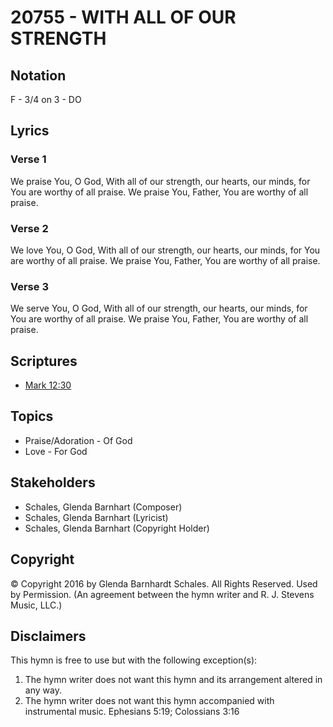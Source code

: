 # 20755 - WITH ALL OF OUR STRENGTH

## Notation

F - 3/4 on 3 - DO

## Lyrics

### Verse 1

We praise You, O God, With all of our strength, our hearts, our minds, for You are worthy of all praise. We praise You, Father, You are worthy of all praise.

### Verse 2

We love You, O God, With all of our strength, our hearts, our minds, for You are worthy of all praise. We praise You, Father, You are worthy of all praise.

### Verse 3

We serve You, O God, With all of our strength, our hearts, our minds, for You are worthy of all praise. We praise You, Father, You are worthy of all praise.


## Scriptures

- [Mark 12:30](https://www.biblegateway.com/passage/?search=Mark%2012%3A30)

## Topics

- Praise/Adoration - Of God
- Love - For God

## Stakeholders

- Schales, Glenda Barnhart (Composer)
- Schales, Glenda Barnhart (Lyricist)
- Schales, Glenda Barnhart (Copyright Holder)

## Copyright

© Copyright 2016 by Glenda Barnhardt Schales. All Rights Reserved. Used by Permission.
(An agreement between the hymn writer and R. J. Stevens Music, LLC.)

## Disclaimers

This hymn is free to use but with the following exception(s):
1. The hymn writer does not want this hymn and its arrangement altered in any way.
2. The hymn writer does not want this hymn accompanied with instrumental music.
Ephesians 5:19; Colossians 3:16

